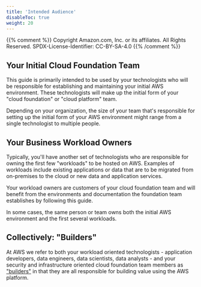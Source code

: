 ```yaml
---
title: 'Intended Audience'
disableToc: true
weight: 20
---
```


{{% comment %}}
Copyright Amazon.com, Inc. or its affiliates. All Rights Reserved.
SPDX-License-Identifier: CC-BY-SA-4.0
{{% /comment %}}

## Your Initial Cloud Foundation Team

This guide is primarily intended to be used by your technologists who will be responsible for establishing and maintaining your initial AWS environment. These technologists will make up the initial form of your "cloud foundation" or "cloud platform" team.

Depending on your organization, the size of your team that's responsible for setting up the initial form of your AWS environment might range from a single technologist to multiple people.

## Your Business Workload Owners

Typically, you'll have another set of technologists who are responsible for owning the first few "workloads" to be hosted on AWS.  Examples of workloads include existing applications or data that are to be migrated from on-premises to the cloud or new data and application services.

Your workload owners are customers of your cloud foundation team and will benefit from the environments and documentation the foundation team establishes by following this guide.

In some cases, the same person or team owns both the initial AWS environment and the first several workloads.

## Collectively: "Builders"

At AWS we refer to both your workload oriented technologists - application developers, data engineers, data scientists, data analysts - and your security and infrastructure oriented cloud foundation team members as ["builders"](https://aws.amazon.com/campaigns/build-on-aws/) in that they are all responsible for building value using the AWS platform.
